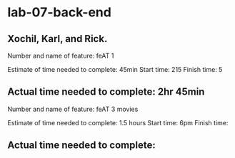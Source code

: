 # lab-07-back-end
Xochil, Karl, and Rick.
----------------------------------------------------------------------------------
Number and name of feature: feAT 1

Estimate of time needed to complete: 45min
Start time: 215
Finish time: 5

Actual time needed to complete: 2hr 45min
------------------------------------------------------------------------------------
Number and name of feature: feAT 3 movies

Estimate of time needed to complete: 1.5 hours
Start time: 6pm
Finish time: 

Actual time needed to complete:
------------------------------------------------------------------------------------

